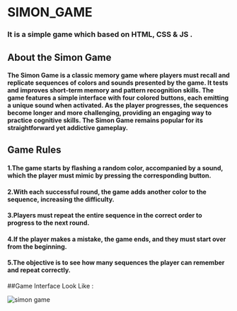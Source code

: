 # SIMON_GAME
### It is a simple game which based on HTML, CSS &amp; JS .

## About the Simon Game
#### The Simon Game is a classic memory game where players must recall and replicate sequences of colors and sounds presented by the game. It tests and improves short-term memory and pattern recognition skills. The game features a simple interface with four colored buttons, each emitting a unique sound when activated. As the player progresses, the sequences become longer and more challenging, providing an engaging way to practice cognitive skills. The Simon Game remains popular for its straightforward yet addictive gameplay.

## Game Rules
#### 1.The game starts by flashing a random color, accompanied by a sound, which the player must mimic by pressing the corresponding button.
#### 2.With each successful round, the game adds another color to the sequence, increasing the difficulty.
#### 3.Players must repeat the entire sequence in the correct order to progress to the next round.
#### 4.If the player makes a mistake, the game ends, and they must start over from the beginning.
#### 5.The objective is to see how many sequences the player can remember and repeat correctly.

##Game Interface Look Like :


![simon game](https://github.com/user-attachments/assets/ddc9f901-1921-4c53-b467-fbd38ae2d428)
